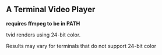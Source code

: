## A Terminal Video Player

**requires ffmpeg to be in PATH**

tvid renders using 24-bit color.

Results may vary for terminals that do not support 24-bit color
